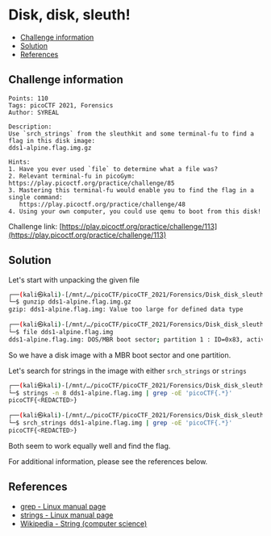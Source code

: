 # Disk, disk, sleuth!

- [Challenge information](#challenge-information)
- [Solution](#solution)
- [References](#references)

## Challenge information
```
Points: 110
Tags: picoCTF 2021, Forensics
Author: SYREAL

Description:
Use `srch_strings` from the sleuthkit and some terminal-fu to find a flag in this disk image: 
dds1-alpine.flag.img.gz

Hints:
1. Have you ever used `file` to determine what a file was?
2. Relevant terminal-fu in picoGym: https://play.picoctf.org/practice/challenge/85
3. Mastering this terminal-fu would enable you to find the flag in a single command: 
   https://play.picoctf.org/practice/challenge/48
4. Using your own computer, you could use qemu to boot from this disk!
```
Challenge link: [https://play.picoctf.org/practice/challenge/113](https://play.picoctf.org/practice/challenge/113)

## Solution

Let's start with unpacking the given file
```bash
┌──(kali㉿kali)-[/mnt/…/picoCTF/picoCTF_2021/Forensics/Disk_disk_sleuth]
└─$ gunzip dds1-alpine.flag.img.gz 
gzip: dds1-alpine.flag.img: Value too large for defined data type
                                                       
┌──(kali㉿kali)-[/mnt/…/picoCTF/picoCTF_2021/Forensics/Disk_disk_sleuth]
└─$ file dds1-alpine.flag.img 
dds1-alpine.flag.img: DOS/MBR boot sector; partition 1 : ID=0x83, active, start-CHS (0x0,32,33), end-CHS (0x10,81,1), startsector 2048, 260096 sectors
```

So we have a disk image with a MBR boot sector and one partition.

Let's search for strings in the image with either `srch_strings` or `strings`
```bash
┌──(kali㉿kali)-[/mnt/…/picoCTF/picoCTF_2021/Forensics/Disk_disk_sleuth]
└─$ strings -n 8 dds1-alpine.flag.img | grep -oE 'picoCTF{.*}'
picoCTF{<REDACTED>}
                                                         
┌──(kali㉿kali)-[/mnt/…/picoCTF/picoCTF_2021/Forensics/Disk_disk_sleuth]
└─$ srch_strings dds1-alpine.flag.img | grep -oE 'picoCTF{.*}' 
picoCTF{<REDACTED>}
```

Both seem to work equally well and find the flag.

For additional information, please see the references below.

## References

- [grep - Linux manual page](https://man7.org/linux/man-pages/man1/grep.1.html)
- [strings - Linux manual page](https://man7.org/linux/man-pages/man1/strings.1.html)
- [Wikipedia - String (computer science)](https://en.wikipedia.org/wiki/String_(computer_science))
